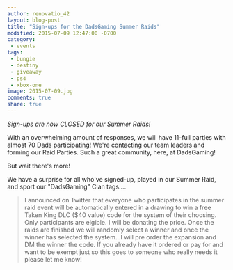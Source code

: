 ```yaml
---
author: renovatio_42
layout: blog-post
title: "Sign-ups for the DadsGaming Summer Raids"
modified: 2015-07-09 12:47:00 -0700
category:
 - events
tags:
 - bungie
 - destiny
 - giveaway
 - ps4
 - xbox-one
image: 2015-07-09.jpg
comments: true
share: true
---
```


*Sign-ups are now CLOSED for our Summer Raids!*

With an overwhelming amount of responses, we will have 11-full parties with almost 70 Dads participating! We're contacting our team leaders and forming our Raid Parties. Such a great community, here, at DadsGaming!

But wait there's more!

We have a surprise for all who've signed-up, played in our Summer Raid, and sport our "DadsGaming" Clan tags....

> I announced on Twitter that everyone who participates in the summer raid event will be automatically entered in a drawing to win a free Taken King DLC ($40 value) code for the system of their choosing.  Only participants are elgible. I will be donating the price.  Once the raids are finished we will randomly select a winner and once the winner has selected the system...I will pre order the expansion and DM the winner the code.  If you already have it ordered or pay for and want to be exempt just so this goes to someone who really needs it please let me know!

